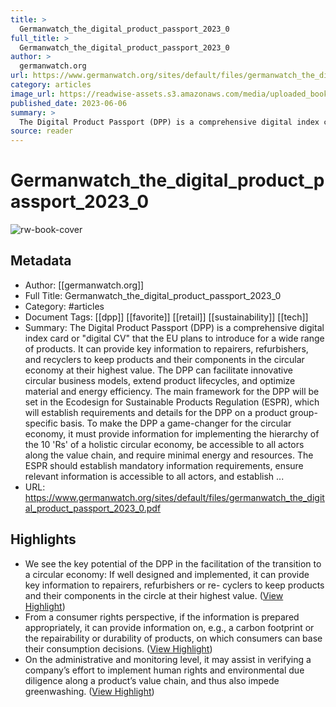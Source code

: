 ```yaml
---
title: >
  Germanwatch_the_digital_product_passport_2023_0
full_title: >
  Germanwatch_the_digital_product_passport_2023_0
author: >
  germanwatch.org
url: https://www.germanwatch.org/sites/default/files/germanwatch_the_digital_product_passport_2023_0.pdf
category: articles
image_url: https://readwise-assets.s3.amazonaws.com/media/uploaded_book_covers/profile_276497/4DfKZqjBBdRBq_fabHSEIfOzSYrQ_8Hfh2_O_CiSF40-cove_wym67DT.png
published_date: 2023-06-06
summary: >
  The Digital Product Passport (DPP) is a comprehensive digital index card or "digital CV" that the EU plans to introduce for a wide range of products. It can provide key information to repairers, refurbishers, and recyclers to keep products and their components in the circular economy at their highest value. The DPP can facilitate innovative circular business models, extend product lifecycles, and optimize material and energy efficiency. The main framework for the DPP will be set in the Ecodesign for Sustainable Products Regulation (ESPR), which will establish requirements and details for the DPP on a product group-specific basis. To make the DPP a game-changer for the circular economy, it must provide information for implementing the hierarchy of the 10 'Rs' of a holistic circular economy, be accessible to all actors along the value chain, and require minimal energy and resources. The ESPR should establish mandatory information requirements, ensure relevant information is accessible to all actors, and establish ...
source: reader
---
```

# Germanwatch_the_digital_product_passport_2023_0

![rw-book-cover](https://readwise-assets.s3.amazonaws.com/media/uploaded_book_covers/profile_276497/4DfKZqjBBdRBq_fabHSEIfOzSYrQ_8Hfh2_O_CiSF40-cove_wym67DT.png)

## Metadata
- Author: [[germanwatch.org]]
- Full Title: Germanwatch_the_digital_product_passport_2023_0
- Category: #articles
- Document Tags: [[dpp]] [[favorite]] [[retail]] [[sustainability]] [[tech]] 
- Summary: The Digital Product Passport (DPP) is a comprehensive digital index card or "digital CV" that the EU plans to introduce for a wide range of products. It can provide key information to repairers, refurbishers, and recyclers to keep products and their components in the circular economy at their highest value. The DPP can facilitate innovative circular business models, extend product lifecycles, and optimize material and energy efficiency. The main framework for the DPP will be set in the Ecodesign for Sustainable Products Regulation (ESPR), which will establish requirements and details for the DPP on a product group-specific basis. To make the DPP a game-changer for the circular economy, it must provide information for implementing the hierarchy of the 10 'Rs' of a holistic circular economy, be accessible to all actors along the value chain, and require minimal energy and resources. The ESPR should establish mandatory information requirements, ensure relevant information is accessible to all actors, and establish ...
- URL: https://www.germanwatch.org/sites/default/files/germanwatch_the_digital_product_passport_2023_0.pdf

## Highlights
- We see the key potential of the DPP in the facilitation of the transition to a circular economy: If well designed and implemented, it can provide key information to repairers, refurbishers or re- cyclers to keep products and their components in the circle at their highest value. ([View Highlight](https://read.readwise.io/read/01hppnbs1ybrky3j05fnjszyv2))
- From a consumer rights perspective, if the information is prepared appropriately, it can provide information on, e.g., a carbon footprint or the repairability or durability of products, on which consumers can base their consumption decisions. ([View Highlight](https://read.readwise.io/read/01hppnbx888h38tn77wykxvfqh))
- On the administrative and monitoring level, it may assist in verifying a company’s effort to implement human rights and environmental due diligence along a product’s value chain, and thus also impede greenwashing. ([View Highlight](https://read.readwise.io/read/01hppnc09fke3r0806psm178g2))


